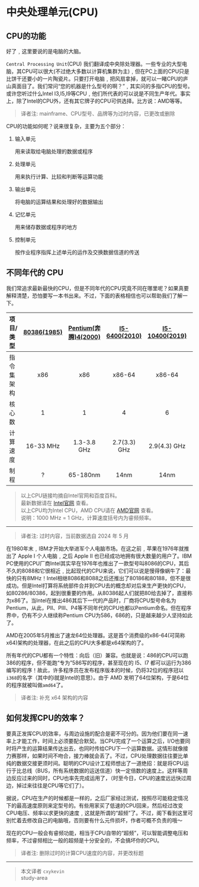 # 中央处理单元(CPU)

## CPU的功能

好了﹐这里要说的是电脑的大脑。

`Central Processing Unit`(CPU) 我们翻译成中央除处理器。一些专业的大型电脑，其CPU可以很大(不过绝大多数以计算机集群为主)﹐但在PC上面的CPU只是比饼干还要小的一片陶瓷片。只要打开电脑﹐把风扇拿掉，就可以一睹CPU的庐山真面目了。我们常问“您的机器是什么型号的啊？”﹐其实问的多指CPU的型号。或许您听过什么Intel I3,I5,I9等CPU﹐他们所代表的可以说是不同生产年代。事实上，除了Intel的CPU外，还有其它牌子的CPU可供选择。比方说：AMD等等。
> 译者注: mainframe、CPU型号、品牌等为过时内容，已更改或删除

CPU的功能如何呢？说来很复杂，主要为五个部分：

1. 输入单元

    用来读取给电脑处理的数据或程序
2. 处理单元

    用来执行计算、比较和判断等运算功能
3. 输出单元

    将电脑的运算结果和处理好的数据输出
4. 记忆单元

    用来储存数据或程序的地方
5. 控制单元

    按作业程序指挥上述单元的运作及交换数据信道的传送

## 不同年代的 CPU

我们常追求最新最快的CPU，但是不同年代的CPU究竟不同在哪里呢？如果真要解释清楚，恐怕要写一本书出来。不过，下面的表格相信也可以帮助我们了解一下。

|   项目/类型   | [80386(1985)](https://baike.baidu.com/item/Intel%2080386/433177) | [Pentium(奔腾)4(2000)](https://baike.baidu.com/item/%E5%A5%94%E8%85%BE4/9113325)  | [I5-6400(2010)](https://www.intel.cn/content/www/cn/zh/products/sku/88185/intel-core-i56400-processor-6m-cache-up-to-3-30-ghz/specifications.html) | [I5-10400(2019)](https://www.intel.cn/content/www/cn/zh/products/sku/199271/intel-core-i510400-processor-12m-cache-up-to-4-30-ghz/specifications.html) | [I5-14600(2023)](https://www.intel.cn/content/www/cn/zh/products/sku/199271/intel-core-i510400-processor-12m-cache-up-to-4-30-ghz/specifications.html)    |
| :------------ | :---------: | :-------------------: | :-----------: | :------------: | :---------------: |
| 指令集架构    | x86         | x86                   | x86-64        | x86-64         | x86-64            |
| 核心数        | 1           | 1                     | 4             | 6              | 6P(大)+8E(小)     |
| 计算速度      | 16-33 MHz   | 1.3-3.8 GHz           | 2.7(3.3) GHz  | 2.9(4.3) GHz   | P:2.7 Ghz E:2 Ghz |
| 制程          | ?           | 65-180nm              | 14nm          | 14nm           | 7nm (Intel 7)     |

> 以上CPU链接均摘自Intel官网和百度百科。</br>
> 最新数据请在 [Intel官网](https://www.intel.cn) 查看。</br>
> 以上CPU均为Intel CPU，AMD CPU请在 [AMD官网](https://www.amd.com) 查看。</br>
> 说明：1000 MHz = 1 GHz，计算速度括号内为睿频频率。</br>
---
> 译者注: 过时内容，当前数据选自 2024 年 5 月

在1980年末﹐IBM才开始大举进军个人电脑市场。在这之前﹐苹果在1976年就推出了 Apple I 个人电脑﹐之后 Apple II 也已经成功地拥有很大数量的用户了。IBM PC使用的CPU厂商Intel其实早在1976年也推出了一款型号叫8086的CPU，其后不久的8088和它很相近﹐比起现代的CPU来说，它们可以说是慢得像蜗牛了：最快的只有8MHz！Intel相继8086和8088之后还推出了80186和80188，但不是很成功。但是Intel打算将系统部件合并到CPU去的概念却对后来生产更快的CPU，如80286/80386，起到很重要的作用。从80386起人们就把80给去掉了，直接称为x86了。当Intel在推出486其后下一代的产品时，厂商将CPU型号命名为Pentium，从此，PII、PIII、P4等不同年代的CPU也都以Pentium命名。但在程序界中，仍有不少人继续称Pentium CPU为586，686的，只是越来越少人坚持如此了。

AMD在2005年5月推出了速龙64位处理器。这是首个消费级的x86-64(可简称x64)架构的处理器，在此之后的CPU大多都是x64架构的了。

所有年代的CPU都有一个特性：向后（旧）兼容。也就是说：486的CPU可以跑386的程序，但不能跑“专为”586写的程序，甚至现在的 I5、I7 都可以运行为386编写的程序！故此，许多程序员在发布程序版本的时候，仍将32位的程序冠以`i368`的名字（其中的i就是Intel的意思）。由于 AMD 发明了64位架构，于是64位的程序就被叫做`amd64`了。

> 译者注: 补充 x64 架构的内容

## 如何发挥CPU的效率？

要真正发挥CPU的效率，与周边设施的配合是密不可分的。因为他们要在同一速率上才能工作，时间上必须要配合默契。当CPU完成了一个运算之后，I/O也要同时将产生的运算结果传达出去，也同时传给CPU下一个运算数据。这情形就像接力赛那样，如果时间不吻合，接力棒就会丢了。不过，CPU处理数据往往要比单纯的数据交接更须时间。聪明的CPU设计工程师想出了一道绝招：就是将CPU运行于比总线（BUS，所有系统数据的运送信道）快一定倍数的速度上。这样等周边反应过来的同时，CPU也率先完成运用了，（时至今日，CPU的速度远远快过周边，掉过来往往是CPU等它们了）。

据说，CPU在生产的时候都是一样的，之后厂家经过测试，按照尽可能稳定情况下的最高速度原则来定型号的。有些用家买了低速的CPU回来，然后经过改变CPU电压、频率以求更快的速度﹐这就是所谓的“超频”了。不过，阁下看到这里可别忙着去修改自己的电脑哦，否则要有什么元件损坏，作者可概不负责的哦～

现在的CPU一般会有睿频功能，相当于CPU自带的“超频”，可以智能调整电压和频率，不过睿频相比一般的超频是十分安全的，不会搞坏你的CPU。

> 译者注: 删除过时的计算CPU速度的内容，并更改标题

---

> 本文译者 `cxykevin` </br>
> study-area
